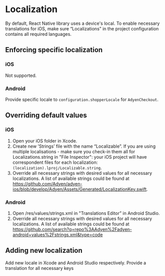# Localization

By default, React Native library uses a device's local. To enable necessary translations for iOS, make sure “Localizations” in the project configuration contains all required languages.

## Enforcing specific localization

### iOS

Not supported.

### Android

Provide specific locale to `configuration.shopperLocale` for `AdyenCheckout`.

## Overriding default values

### iOS

1. Open your iOS folder in Xcode.
2. Create new ’Strings’ file with the name “Localizable”. If you are using multiple localisations - make sure you check-in them all for Localizations.string in "File Inspector": your iOS project will have correspondent files for each localization: `(localization).lproj/Localizable.string`.
3. Override all necessary strings with desired values for all necessary localizations. A list of available strings could be found at https://github.com/Adyen/adyen-ios/blob/develop/Adyen/Assets/Generated/LocalizationKey.swift.

### Android

1. Open /res/values/strings.xml in "Translations Editor” in Android Studio.
2. Override all necessary strings with desired values for all necessary localizations. A list of available strings could be found at https://github.com/search?q=repo%3AAdyen%2Fadyen-android+values%2Fstrings.xml&type=code

## Adding new localization

Add new locale in Xcode and Android Studio respectively. Provide a translation for all necessary keys
